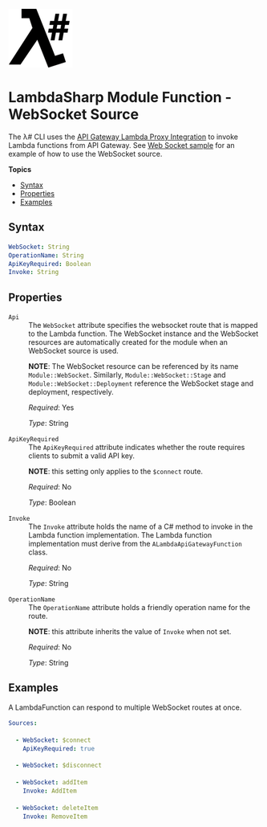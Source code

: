 ![λ#](LambdaSharpLogo.png)

# LambdaSharp Module Function - WebSocket Source

The λ# CLI uses the <a href="https://docs.aws.amazon.com/apigateway/latest/developerguide/set-up-lambda-proxy-integrations.html#api-gateway-create-api-as-simple-proxy">API Gateway Lambda Proxy Integration</a> to invoke Lambda functions from API Gateway. See [Web Socket sample](../Samples/WebSocketSample/) for an example of how to use the WebSocket source.

__Topics__
* [Syntax](#syntax)
* [Properties](#properties)
* [Examples](#examples)

## Syntax

```yaml
WebSocket: String
OperationName: String
ApiKeyRequired: Boolean
Invoke: String
```

## Properties
<dl>

<dt><code>Api</code></dt>
<dd>
The <code>WebSocket</code> attribute specifies the websocket route that is mapped to the Lambda function. The WebSocket instance and the WebSocket resources are automatically created for the module when an WebSocket source is used.

<b>NOTE</b>: The WebSocket resource can be referenced by its name `Module::WebSocket`. Similarly, `Module::WebSocket::Stage` and `Module::WebSocket::Deployment` reference the WebSocket stage and deployment, respectively.

<i>Required</i>: Yes

<i>Type</i>: String
</dd>

<dt><code>ApiKeyRequired</code></dt>
<dd>
The <code>ApiKeyRequired</code> attribute indicates whether the route requires clients to submit a valid API key.

<b>NOTE</b>: this setting only applies to the <code>$connect</code> route.

<i>Required</i>: No

<i>Type</i>: Boolean
</dd>

<dt><code>Invoke</code></dt>
<dd>
The <code>Invoke</code> attribute holds the name of a C# method to invoke in the Lambda function implementation. The Lambda function implementation must derive from the <code>ALambdaApiGatewayFunction</code> class.

<i>Required</i>: No

<i>Type</i>: String
</dd>

<dt><code>OperationName</code></dt>
<dd>
The <code>OperationName</code> attribute holds a friendly operation name for the route.

<b>NOTE</b>: this attribute inherits the value of <code>Invoke</code> when not set.

<i>Required</i>: No

<i>Type</i>: String
</dd>

</dl>

## Examples

A LambdaFunction can respond to multiple WebSocket routes at once.

```yaml
Sources:

  - WebSocket: $connect
    ApiKeyRequired: true

  - WebSocket: $disconnect

  - WebSocket: addItem
    Invoke: AddItem

  - WebSocket: deleteItem
    Invoke: RemoveItem
```
